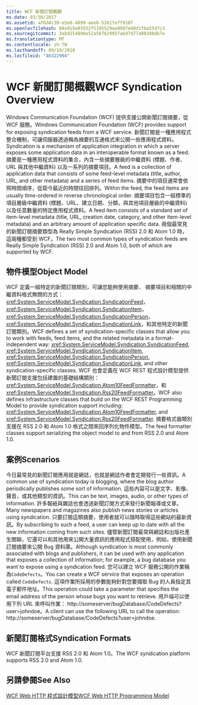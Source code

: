 ```yaml
---
title: WCF 新聞訂閱概觀
ms.date: 03/30/2017
ms.assetid: af6d4c39-e5e8-4099-aee6-5261feff9107
ms.openlocfilehash: 60a919a03552f5195529ae0997e60d1fba55d7c3
ms.sourcegitcommit: 3ab9254890a52a50762995fa6d7d77a00348db7e
ms.translationtype: MT
ms.contentlocale: zh-TW
ms.lasthandoff: 09/19/2018
ms.locfileid: "46322904"
---
```

# <a name="wcf-syndication-overview"></a><span data-ttu-id="6f830-102">WCF 新聞訂閱概觀</span><span class="sxs-lookup"><span data-stu-id="6f830-102">WCF Syndication Overview</span></span>
<span data-ttu-id="6f830-103">Windows Communication Foundation (WCF) 提供支援公開新聞訂閱摘要，從 WCF 服務。</span><span class="sxs-lookup"><span data-stu-id="6f830-103">Windows Communication Foundation (WCF) provides support for exposing syndication feeds from a WCF service.</span></span> <span data-ttu-id="6f830-104">新聞訂閱是一種應用程式整合機制，可讓伺服器透過稱為摘要的互通格式來公開一些應用程式資料。</span><span class="sxs-lookup"><span data-stu-id="6f830-104">Syndication is a mechanism of application integration in which a server exposes some application data in an interoperable format known as a feed.</span></span> <span data-ttu-id="6f830-105">摘要是一種應用程式資料的集合，內含一些摘要層級的中繼資料 (標題、作者、URL 與其他中繼資料) 以及一系列的摘要項目。</span><span class="sxs-lookup"><span data-stu-id="6f830-105">A feed is a collection of application data that consists of some feed-level metadata (title, author, URL, and other metadata) and a series of feed items.</span></span> <span data-ttu-id="6f830-106">摘要中的項目通常會依照時間順序，從距今最近的時間往回排列。</span><span class="sxs-lookup"><span data-stu-id="6f830-106">Within the feed, the feed items are usually time-ordered in reverse chronological order.</span></span> <span data-ttu-id="6f830-107">摘要項目包含一組標準的項目層級中繼資料 (標題、URL、建立日期、分類，與其他項目層級的中繼資料) 以及任意數量的特定應用程式資料。</span><span class="sxs-lookup"><span data-stu-id="6f830-107">A feed item consists of a standard set of item-level metadata (title, URL, creation date, category, and other item-level metadata) and an arbitrary amount of application specific data.</span></span> <span data-ttu-id="6f830-108">兩個最常見的新聞訂閱摘要類型為 Really Simple Syndication (RSS) 2.0 和 Atom 1.0 時，這兩種都受到 WCF。</span><span class="sxs-lookup"><span data-stu-id="6f830-108">The two most common types of syndication feeds are Really Simple Syndication (RSS) 2.0 and Atom 1.0, both of which are supported by WCF.</span></span>  
  
## <a name="object-model"></a><span data-ttu-id="6f830-109">物件模型</span><span class="sxs-lookup"><span data-stu-id="6f830-109">Object Model</span></span>  
 <span data-ttu-id="6f830-110">WCF 定義一組特定的新聞訂閱類別，可讓您能夠使用摘要、 摘要項目和相關的中繼資料格式無關的方式： <xref:System.ServiceModel.Syndication.SyndicationFeed>， <xref:System.ServiceModel.Syndication.SyndicationItem>， <xref:System.ServiceModel.Syndication.SyndicationPerson>， <xref:System.ServiceModel.Syndication.SyndicationLink>，和其他特定的新聞訂閱類別。</span><span class="sxs-lookup"><span data-stu-id="6f830-110">WCF defines a set of syndication-specific classes that allow you to work with feeds, feed items, and the related metadata in a format-independent way: <xref:System.ServiceModel.Syndication.SyndicationFeed>, <xref:System.ServiceModel.Syndication.SyndicationItem>, <xref:System.ServiceModel.Syndication.SyndicationPerson>, <xref:System.ServiceModel.Syndication.SyndicationLink>, and other syndication-specific classes.</span></span> <span data-ttu-id="6f830-111">WCF 也會定義在 WCF REST 程式設計模型提供新聞訂閱支援包括建置的基礎結構類別： <xref:System.ServiceModel.Syndication.Atom10FeedFormatter>，和<xref:System.ServiceModel.Syndication.Rss20FeedFormatter>。</span><span class="sxs-lookup"><span data-stu-id="6f830-111">WCF also defines infrastructure classes that build on the WCF REST Programming Model to provide syndication support including: <xref:System.ServiceModel.Syndication.Atom10FeedFormatter>, and  <xref:System.ServiceModel.Syndication.Rss20FeedFormatter>.</span></span> <span data-ttu-id="6f830-112">摘要格式器類別支援在 RSS 2.0 和 Atom 1.0 格式之間來回序列化物件模型。</span><span class="sxs-lookup"><span data-stu-id="6f830-112">The feed formatter classes support serializing the object model to and from RSS 2.0 and Atom 1.0.</span></span>  
  
## <a name="scenarios"></a><span data-ttu-id="6f830-113">案例</span><span class="sxs-lookup"><span data-stu-id="6f830-113">Scenarios</span></span>  
 <span data-ttu-id="6f830-114">今日最常見的新聞訂閱應用就是網誌，也就是網誌作者會定期發行一些資訊。</span><span class="sxs-lookup"><span data-stu-id="6f830-114">A common use of syndication today is blogging, where the blog author periodically publishes some sort of information.</span></span> <span data-ttu-id="6f830-115">這些內容可以是文字、影像、聲音，或其他類型的資訊。</span><span class="sxs-lookup"><span data-stu-id="6f830-115">This can be text, images, audio, or other types of information.</span></span> <span data-ttu-id="6f830-116">許多報紙與雜誌也會透過新聞訂閱方式來發行新聞報導或文章。</span><span class="sxs-lookup"><span data-stu-id="6f830-116">Many newspapers and magazines also publish news stories or articles using syndication.</span></span> <span data-ttu-id="6f830-117">只要訂閱這類摘要，使用者就可以隨時取得這些網站的最新資訊。</span><span class="sxs-lookup"><span data-stu-id="6f830-117">By subscribing to such a feed, a user can keep up to date with all the new information coming from such sites.</span></span> <span data-ttu-id="6f830-118">儘管新聞訂閱最常與網誌和出版社產生關聯，它還可以和其他用來公開大量資訊的應用程式搭配使用，例如，使用新聞訂閱摘要來公開 Bug 資料庫。</span><span class="sxs-lookup"><span data-stu-id="6f830-118">Although syndication is most commonly associated with blogs and publishers, it can be used with any application that exposes a collection of information; for example, a bug database you want to expose using a syndication feed.</span></span> <span data-ttu-id="6f830-119">您可以建立 WCF 服務公開的作業稱為`CodeDefects`。</span><span class="sxs-lookup"><span data-stu-id="6f830-119">You can create a WCF service that exposes an operation called `CodeDefects`.</span></span> <span data-ttu-id="6f830-120">這項作業所採用的參數能夠針對您要擷取 Bug 的人員指定其電子郵件地址。</span><span class="sxs-lookup"><span data-stu-id="6f830-120">This operation could take a parameter that specifies the email address of the person whose bugs you want to retrieve.</span></span> <span data-ttu-id="6f830-121">用戶端可以使用下列 URL 來呼叫作業： http://someserver/bugDatabase/CodeDefects?user=johndoe。</span><span class="sxs-lookup"><span data-stu-id="6f830-121">A client can use the following URL to call the operation: http://someserver/bugDatabase/CodeDefects?user=johndoe.</span></span>  
  
## <a name="syndication-formats"></a><span data-ttu-id="6f830-122">新聞訂閱格式</span><span class="sxs-lookup"><span data-stu-id="6f830-122">Syndication Formats</span></span>  
 <span data-ttu-id="6f830-123">WCF 新聞訂閱平台支援 RSS 2.0 和 Atom 1.0。</span><span class="sxs-lookup"><span data-stu-id="6f830-123">The WCF syndication platform supports RSS 2.0 and Atom 1.0.</span></span>  
  
## <a name="see-also"></a><span data-ttu-id="6f830-124">另請參閱</span><span class="sxs-lookup"><span data-stu-id="6f830-124">See Also</span></span>  
 [<span data-ttu-id="6f830-125">WCF Web HTTP 程式設計模型</span><span class="sxs-lookup"><span data-stu-id="6f830-125">WCF Web HTTP Programming Model</span></span>](../../../../docs/framework/wcf/feature-details/wcf-web-http-programming-model.md)
